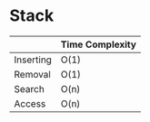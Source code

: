 # Stack

|           | Time Complexity |
| --------- | --------------- |
| Inserting | O(1)            |
| Removal   | O(1)            |
| Search    | O(n)            |
| Access    | O(n)            |
